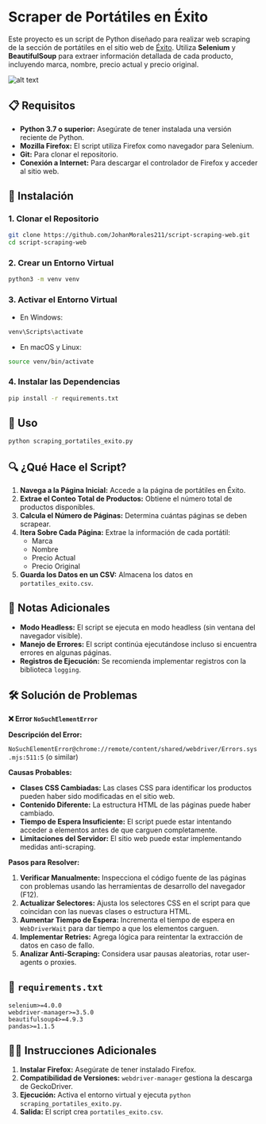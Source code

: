 # Scraper de Portátiles en Éxito

Este proyecto es un script de Python diseñado para realizar web scraping de la sección de portátiles en el sitio web de [Éxito](https://www.exito.com/tecnologia/computadores/portatiles). Utiliza **Selenium** y **BeautifulSoup** para extraer información detallada de cada producto, incluyendo marca, nombre, precio actual y precio original.

![alt text](https://forbes.co/_next/image?url=https%3A%2F%2Fcdn.forbes.co%2F2020%2F03%2FGrupo-%C3%89xito-1280x720-1.jpg%3Fv%3D1280720&w=3840&q=75)

## 📋 Requisitos

- **Python 3.7 o superior:** Asegúrate de tener instalada una versión reciente de Python.
- **Mozilla Firefox:** El script utiliza Firefox como navegador para Selenium.
- **Git:**  Para clonar el repositorio.
- **Conexión a Internet:** Para descargar el controlador de Firefox y acceder al sitio web.

## 🔧 Instalación

### 1. Clonar el Repositorio

```bash
git clone https://github.com/JohanMorales211/script-scraping-web.git
cd script-scraping-web
```

### 2. Crear un Entorno Virtual

```bash
python3 -m venv venv
```

### 3. Activar el Entorno Virtual

- En Windows:

```bash
venv\Scripts\activate
```

- En macOS y Linux:

```bash
source venv/bin/activate
```

### 4. Instalar las Dependencias

```bash
pip install -r requirements.txt
```

## 🚀 Uso

```bash
python scraping_portatiles_exito.py
```

## 🔍 ¿Qué Hace el Script?

1. **Navega a la Página Inicial:** Accede a la página de portátiles en Éxito.
2. **Extrae el Conteo Total de Productos:** Obtiene el número total de productos disponibles.
3. **Calcula el Número de Páginas:** Determina cuántas páginas se deben scrapear.
4. **Itera Sobre Cada Página:** Extrae la información de cada portátil:
    - Marca
    - Nombre
    - Precio Actual
    - Precio Original
5. **Guarda los Datos en un CSV:** Almacena los datos en `portatiles_exito.csv`.

## 📝 Notas Adicionales

- **Modo Headless:** El script se ejecuta en modo headless (sin ventana del navegador visible).
- **Manejo de Errores:** El script continúa ejecutándose incluso si encuentra errores en algunas páginas.
- **Registros de Ejecución:** Se recomienda implementar registros con la biblioteca `logging`.


## 🛠️ Solución de Problemas
**❌ Error `NoSuchElementError`**

**Descripción del Error:**

`NoSuchElementError@chrome://remote/content/shared/webdriver/Errors.sys.mjs:511:5` (o similar)

**Causas Probables:**

- **Clases CSS Cambiadas:** Las clases CSS para identificar los productos pueden haber sido modificadas en el sitio web.
- **Contenido Diferente:**  La estructura HTML de las páginas puede haber cambiado.
- **Tiempo de Espera Insuficiente:** El script puede estar intentando acceder a elementos antes de que carguen completamente.
- **Limitaciones del Servidor:** El sitio web puede estar implementando medidas anti-scraping.

**Pasos para Resolver:**

1. **Verificar Manualmente:** Inspecciona el código fuente de las páginas con problemas usando las herramientas de desarrollo del navegador (F12).
2. **Actualizar Selectores:** Ajusta los selectores CSS en el script para que coincidan con las nuevas clases o estructura HTML.
3. **Aumentar Tiempo de Espera:** Incrementa el tiempo de espera en `WebDriverWait` para dar tiempo a que los elementos carguen.
4. **Implementar Retries:** Agrega lógica para reintentar la extracción de datos en caso de fallo.
5. **Analizar Anti-Scraping:** Considera usar pausas aleatorias, rotar user-agents o proxies.

## 📄 `requirements.txt`

```plaintext
selenium>=4.0.0
webdriver-manager>=3.5.0
beautifulsoup4>=4.9.3
pandas>=1.1.5
```

## 🧑‍💻 Instrucciones Adicionales

1. **Instalar Firefox:** Asegúrate de tener instalado Firefox.
2. **Compatibilidad de Versiones:** `webdriver-manager` gestiona la descarga de GeckoDriver.
3. **Ejecución:** Activa el entorno virtual y ejecuta `python scraping_portatiles_exito.py`.
4. **Salida:** El script crea `portatiles_exito.csv`.
